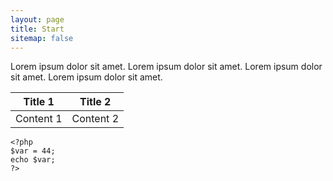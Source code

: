 ```yaml
---
layout: page
title: Start
sitemap: false
---
```


Lorem ipsum dolor sit amet. 
Lorem ipsum dolor sit amet. 
Lorem ipsum dolor sit amet. 
Lorem ipsum dolor sit amet. 

|Title 1|Title 2|
|--|--|
|Content 1|Content 2|

    <?php
    $var = 44;
    echo $var;
    ?>

